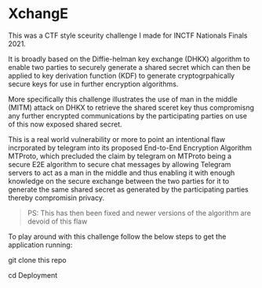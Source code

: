 # XchangE

This was a CTF style sceurity challenge I made for INCTF Nationals Finals 2021.

It is broadly based on the Diffie-helman key exchange (DHKX) algorithm to enable two parties to securely generate a shared secret which can then be applied to key derivation function (KDF) to generate cryptogrpahically secure keys for use in further encryption algorithms. 

More specifically this challenge illustrates the use of man in the middle (MITM) attack on DHKX to retrieve the shared sceret key thus compromisng any further encrypted communications by the participating parties on use of this now exposed shared secret.

This is a real world vulnerability or more to point an intentional flaw incrporated by telegram into its proposed End-to-End Encryption Algorithm MTProto, which precluded the claim by telegram on MTProto being a secure E2E algorithm to secure chat messages by allowing Telegram servers to act as a man in the middle and thus enabling it with enough knowledge on the secure exchange between the two parties for it to generate the same shared secret as generated by the participating parties thereby compromisin privacy.

> PS: This has then been fixed and newer versions of the algorithm are devoid of this flaw

To play around with this challenge follow the below steps to get the application running: 

git clone this repo

cd Deployment


